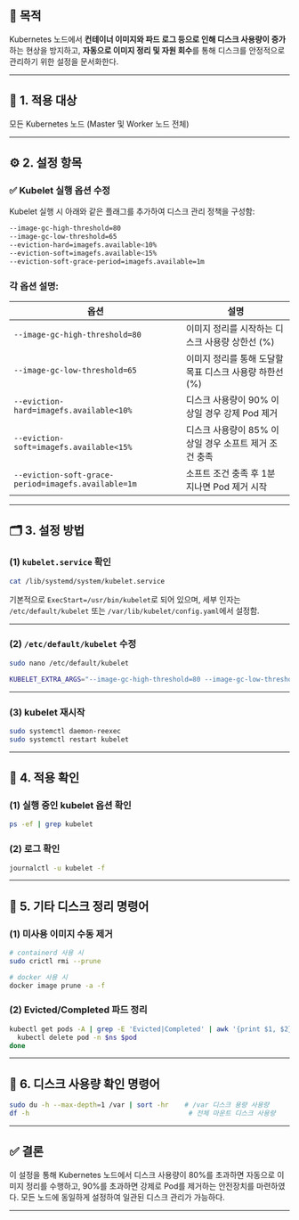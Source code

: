 ## 📌 목적
Kubernetes 노드에서 **컨테이너 이미지와 파드 로그 등으로 인해 디스크 사용량이 증가**하는 현상을 방지하고, **자동으로 이미지 정리 및 자원 회수**를 통해 디스크를 안정적으로 관리하기 위한 설정을 문서화한다.

---
## 🧱 1. 적용 대상
모든 Kubernetes 노드 (Master 및 Worker 노드 전체)

---
## ⚙️ 2. 설정 항목
### ✅ Kubelet 실행 옵션 수정
Kubelet 실행 시 아래와 같은 플래그를 추가하여 디스크 관리 정책을 구성함:
```bash
--image-gc-high-threshold=80
--image-gc-low-threshold=65
--eviction-hard=imagefs.available<10%
--eviction-soft=imagefs.available<15%
--eviction-soft-grace-period=imagefs.available=1m
```

### 각 옵션 설명:

|옵션|설명|
|---|---|
|`--image-gc-high-threshold=80`|이미지 정리를 시작하는 디스크 사용량 상한선 (%)|
|`--image-gc-low-threshold=65`|이미지 정리를 통해 도달할 목표 디스크 사용량 하한선 (%)|
|`--eviction-hard=imagefs.available<10%`|디스크 사용량이 90% 이상일 경우 강제 Pod 제거|
|`--eviction-soft=imagefs.available<15%`|디스크 사용량이 85% 이상일 경우 소프트 제거 조건 충족|
|`--eviction-soft-grace-period=imagefs.available=1m`|소프트 조건 충족 후 1분 지나면 Pod 제거 시작|

---

## 🗂️ 3. 설정 방법
### (1) `kubelet.service` 확인
```bash
cat /lib/systemd/system/kubelet.service
```
기본적으로 `ExecStart=/usr/bin/kubelet`로 되어 있으며, 세부 인자는 `/etc/default/kubelet` 또는 `/var/lib/kubelet/config.yaml`에서 설정함.

---
### (2) `/etc/default/kubelet` 수정
```bash
sudo nano /etc/default/kubelet
```
```bash
KUBELET_EXTRA_ARGS="--image-gc-high-threshold=80 --image-gc-low-threshold=65 --eviction-hard=imagefs.available<10% --eviction-soft=imagefs.available<15% --eviction-soft-grace-period=imagefs.available=1m"
```
---
### (3) kubelet 재시작
```bash
sudo systemctl daemon-reexec
sudo systemctl restart kubelet
```
---
## 🧪 4. 적용 확인
### (1) 실행 중인 kubelet 옵션 확인
```bash
ps -ef | grep kubelet
```
### (2) 로그 확인
```bash
journalctl -u kubelet -f
```
---
## 🧹 5. 기타 디스크 정리 명령어
### (1) 미사용 이미지 수동 제거
```bash
# containerd 사용 시
sudo crictl rmi --prune

# docker 사용 시
docker image prune -a -f
```
### (2) Evicted/Completed 파드 정리
```bash
kubectl get pods -A | grep -E 'Evicted|Completed' | awk '{print $1, $2}' | while read ns pod; do
  kubectl delete pod -n $ns $pod
done
```
---
## 🧾 6. 디스크 사용량 확인 명령어
```bash
sudo du -h --max-depth=1 /var | sort -hr    # /var 디스크 용량 사용량
df -h                                        # 전체 마운트 디스크 사용량
```
---
## ✅ 결론

이 설정을 통해 Kubernetes 노드에서 디스크 사용량이 80%를 초과하면 자동으로 이미지 정리를 수행하고, 90%를 초과하면 강제로 Pod를 제거하는 안전장치를 마련하였다. 모든 노드에 동일하게 설정하여 일관된 디스크 관리가 가능하다.

---